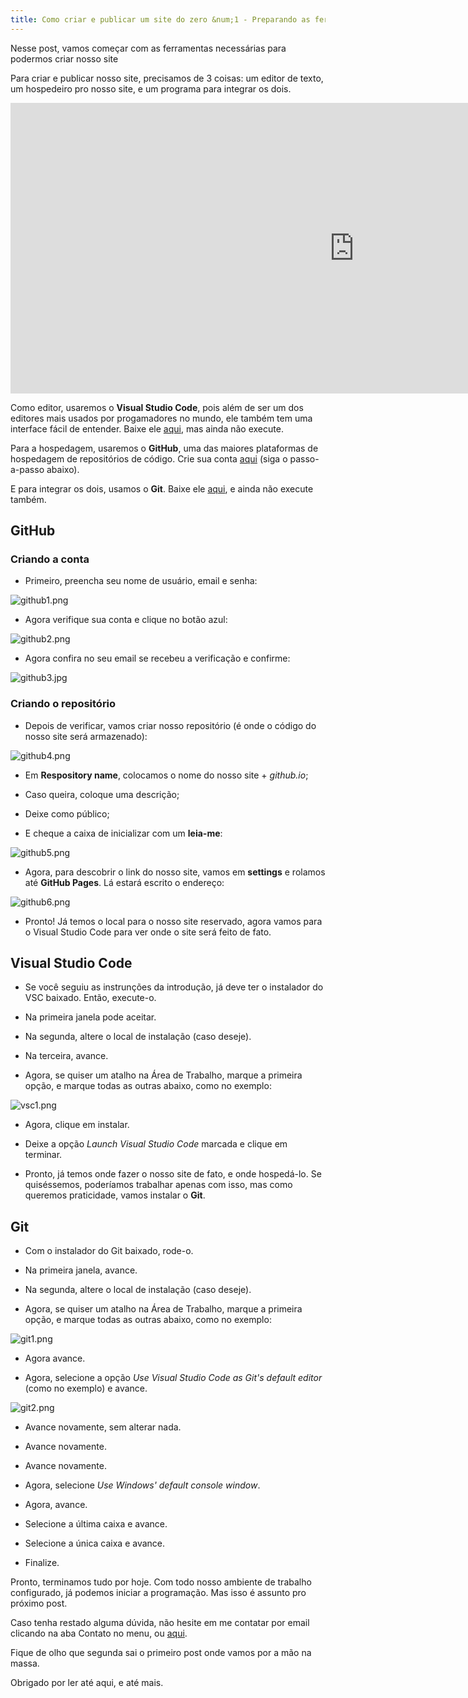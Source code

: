 ```yaml
---
title: Como criar e publicar um site do zero &num;1 - Preparando as ferramentas
---
```

Nesse post, vamos começar com as ferramentas necessárias para podermos criar nosso site

Para criar e publicar nosso site, precisamos de 3 coisas: um editor de texto, um hospedeiro pro nosso site, e um programa para integrar os dois.

<!--more-->

<iframe src="https://www.youtube.com/embed/04zdFfTHrD0" width="1100" height="465" frameborder="0" allowfullscreen></iframe>

Como editor, usaremos o **Visual Studio Code**, pois além de ser um dos editores mais usados por progamadores no mundo, ele também tem uma interface fácil de entender. Baixe ele <a href="https://code.visualstudio.com/" target="_blank">aqui</a>, mas ainda não execute.

Para a hospedagem, usaremos o **GitHub**, uma das maiores plataformas de hospedagem de repositórios de código. Crie sua conta <a href="https://github.com/" target="_blank">aqui</a> (siga o passo-a-passo abaixo).

E para integrar os dois, usamos o **Git**. Baixe ele <a href="https://www.git-scm.com/" target="_blank">aqui</a>, e ainda não execute também.

## GitHub

### Criando a conta

- Primeiro, preencha seu nome de usuário, email e senha:

![github1.png](https://heitormvl.github.io/easycoding/images/ccsz1/github1.png)

- Agora verifique sua conta e clique no botão azul:

![github2.png](https://heitormvl.github.io/easycoding/images/ccsz1/github2.png)

- Agora confira no seu email se recebeu a verificação e confirme:

![github3.jpg](https://heitormvl.github.io/easycoding/images/ccsz1/github3.jpg)

### Criando o repositório

- Depois de verificar, vamos criar nosso repositório (é onde o código do nosso site será armazenado):

![github4.png](https://heitormvl.github.io/easycoding/images/ccsz1/github4.png)

- Em **Respository name**, colocamos o nome do nosso site + *github.io*;

- Caso queira, coloque uma descrição;

- Deixe como público;

- E cheque a caixa de inicializar com um **leia-me**:

![github5.png](https://heitormvl.github.io/easycoding/images/ccsz1/github5.png)

- Agora, para descobrir o link do nosso site, vamos em **settings** e rolamos até **GitHub Pages**. Lá estará escrito o endereço:

![github6.png](https://heitormvl.github.io/easycoding/images/ccsz1/github6.png)

- Pronto! Já temos o local para o nosso site reservado, agora vamos para o Visual Studio Code para ver onde o site será feito de fato.

## Visual Studio Code

- Se você seguiu as instrunções da introdução, já deve ter o instalador do VSC baixado. Então, execute-o.

- Na primeira janela pode aceitar.

- Na segunda, altere o local de instalação (caso deseje).

- Na terceira, avance.

- Agora, se quiser um atalho na Área de Trabalho, marque a primeira opção, e marque todas as outras abaixo, como no exemplo:

![vsc1.png](https://heitormvl.github.io/easycoding/images/ccsz1/vsc1.png)

- Agora, clique em instalar.

- Deixe a opção *Launch Visual Studio Code* marcada e clique em terminar.

- Pronto, já temos onde fazer o nosso site de fato, e onde hospedá-lo. Se quiséssemos, poderíamos trabalhar apenas com isso, mas como queremos praticidade, vamos instalar o **Git**.

## Git

- Com o instalador do Git baixado, rode-o.

- Na primeira janela, avance.

- Na segunda, altere o local de instalação (caso deseje).

- Agora, se quiser um atalho na Área de Trabalho, marque a primeira opção, e marque todas as outras abaixo, como no exemplo:

![git1.png](https://heitormvl.github.io/easycoding/images/ccsz1/git1.png)

- Agora avance.

- Agora, selecione a opção *Use Visual Studio Code as Git's default editor* (como no exemplo) e avance.

![git2.png](https://heitormvl.github.io/easycoding/images/ccsz1/git2.png)

- Avance novamente, sem alterar nada.

- Avance novamente.

- Avance novamente.

- Agora, selecione *Use Windows' default console window*.

- Agora, avance.

- Selecione a última caixa e avance.

- Selecione a única caixa e avance.

- Finalize.

Pronto, terminamos tudo por hoje. Com todo nosso ambiente de trabalho configurado, já podemos iniciar a programação. Mas isso é assunto pro próximo post.

Caso tenha restado alguma dúvida, não hesite em me contatar por email clicando na aba Contato no menu, ou <a href="mailto:easycoding.contato@gmail.com">aqui</a>.

Fique de olho que segunda sai o primeiro post onde vamos por a mão na massa.

Obrigado por ler até aqui, e até mais.
